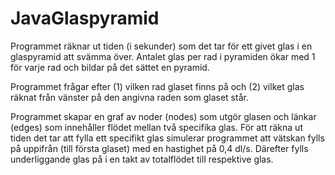 # JavaGlaspyramid

Programmet räknar ut tiden (i sekunder) som det tar för ett givet glas i en glaspyramid att svämma över.
Antalet glas per rad i pyramiden ökar med 1 för varje rad och bildar på det sättet en pyramid.

Programmet frågar efter (1) vilken rad glaset finns på och (2) vilket glas räknat från vänster på den
angivna raden som glaset står.

Programmet skapar en graf av noder (nodes) som utgör glasen och länkar (edges) som innehåller flödet mellan två
specifika glas. För att räkna ut tiden det tar att fylla ett specifikt glas simulerar programmet att vätskan
fylls på uppifrån (till första glaset) med en hastighet på 0,4 dl/s. Därefter fylls underliggande glas på i en
takt av totalflödet till respektive glas.
